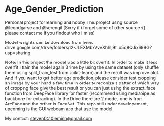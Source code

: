 # Age_Gender_Prediction
Personal project for learning and hobby 
This project using source @leondgarse and @serengil (Sorry if i forget some of other source :(( please contact me if you findout who i miss)

Model weights can be download from here: drive.google.com/drive/folders/12-JLEXMbxVvvXhhlj9tLo5q8QJixS99G?usp=sharing

Note: In this project the model was a little bit overfit. In order to make it less overfit i train the model again 3 time by using the same dataset (only shuffle them using split_train_test from scikit-learn) and the result was improve alot. And if you want to get better age prediction, please consider test cropping an image by your hand a few time in order to reconize a patter of which way of cropping face give the best result or you can just using the extract_face function from DeepFace library for faster (recommend using mediapipe as backbone for extracting). In the Drive there are 2 model, one is from ArcFace and the orther is FaceNet. This repo still under developement, upcoming is the GUI webcam app that use the model.

My contact: steven0410leminh@gmail.com
